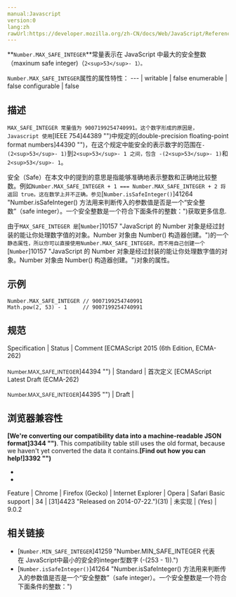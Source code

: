 ```yaml
---
manual:Javascript
version:0
lang:zh
rawUrl:https://developer.mozilla.org/zh-CN/docs/Web/JavaScript/Reference/Global_Objects/Number/MAX_SAFE_INTEGER
---
```






**`Number.MAX_SAFE_INTEGER`**常量表示在 JavaScript 中最大的安全整数（maxinum safe integer)（`2<sup>53</sup>- 1）。`


`Number.MAX_SAFE_INTEGER`属性的属性特性： 
 ---  | 
writable | false 
enumerable | false 
configurable | false 



## 描述<a name="描述"></a>


`MAX_SAFE_INTEGER 常量值为 9007199254740991。这个数字形成的原因是，Javascript 使用`[IEEE 754]44389 "")中规定的[double-precision floating-point format numbers]44390 "")，在这个规定中能安全的表示数字的范围在`-(2<sup>53</sup>- 1)`到`2<sup>53</sup>- 1 之间，包含 -(2<sup>53</sup>- 1)`和`2<sup>53</sup>- 1`。



安全（Safe）在本文中的提到的意思是指能够准确地表示整数和正确地比较整数。例如`Number.MAX_SAFE_INTEGER + 1 === Number.MAX_SAFE_INTEGER + 2 将返回 true。这在数学上并不正确。参见`[`Number.isSafeInteger()`]41264 "Number.isSafeInteger() 方法用来判断传入的参数值是否是一个“安全整数”（safe integer）。一个安全整数是一个符合下面条件的整数：")获取更多信息.



由于`MAX_SAFE_INTEGER 是`[`Number`]10157 "JavaScript 的 Number 对象是经过封装的能让你处理数字值的对象。Number 对象由 Number() 构造器创建。")的一个`静态属性，所以你可以直接使用Number.MAX_SAFE_INTEGER，而不用自己创建一个`[`Number`]10157 "JavaScript 的 Number 对象是经过封装的能让你处理数字值的对象。Number 对象由 Number() 构造器创建。")对象的属性。


## 示例<a name="示例"></a>

```
Number.MAX_SAFE_INTEGER // 9007199254740991
Math.pow(2, 53) - 1     // 9007199254740991
```

## 规范<a name="规范"></a>

Specification | Status | Comment 
[ECMAScript 2015 (6th Edition, ECMA-262)<br></br><small>Number.MAX_SAFE_INTEGER</small>]44394 "") | Standard | 首次定义 
[ECMAScript Latest Draft (ECMA-262)<br></br><small>Number.MAX_SAFE_INTEGER</small>]44395 "") | Draft |  


## 浏览器兼容性<a name="浏览器兼容性"></a>


**[We&#39;re converting our compatibility data into a machine-readable JSON format]3344 "")**. This compatibility table still uses the old format, because we haven&#39;t yet converted the data it contains.**[Find out how you can help!]3392 "")**


* 
* 

Feature | Chrome | Firefox (Gecko) | Internet Explorer | Opera | Safari 
Basic support | 34 | [31]4423 "Released on 2014-07-22.")(31) | 未实现 | (Yes) | 9.0.2 





## 相关链接<a name="相关链接"></a>

* [`Number.MIN_SAFE_INTEGER`]41259 "Number.MIN_SAFE_INTEGER 代表在 JavaScript中最小的安全的integer型数字 (-(253 - 1)).")
* [`Number.isSafeInteger()`]41264 "Number.isSafeInteger() 方法用来判断传入的参数值是否是一个“安全整数”（safe integer）。一个安全整数是一个符合下面条件的整数：")



